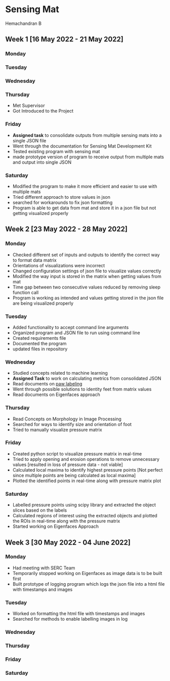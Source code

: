 # Sensing Mat
Hemachandran B

## Week 1 [16 May 2022 - 21 May 2022]
### Monday
### Tuesday
### Wednesday
### Thursday
- Met Supervisor 
- Got Introduced to the Project
### Friday
- **Assigned task** to consolidate outputs from multiple sensing mats into a single JSON file
- Went through the documentation for Sensing Mat Development Kit
- Tested existing program with sensing mat
- made prototype version of program to receive output from multiple mats and output into single JSON
### Saturday
- Modified the program to make it more efficient and easier to use with multiple mats
- Tried different approach to store values in json
- searched for workarounds to fix json formatting
- Program is able to get data from mat and store it in a json file but not getting visualized properly

## Week 2 [23 May 2022 - 28 May 2022]
### Monday
- Checked different set of inputs and outputs to identify the correct way to format data matrix
- Orientations of visualizations were incorrect
- Changed configuration settings of json file to visualize values correctly
- Modified the way input is stored in the matrix when getting values from mat
- Time gap between two consecutive values reduced by removing sleep function call
- Program is working as intended and values getting stored in the json file are being visualized properly
### Tuesday
- Added functionality to accept command line arguments
- Organized program and JSON file to run using command line
- Created requirements file
- Documented the program
- updated files in repository
### Wednesday
- Studied concepts related to machine learning
- **Assigned Task** to work on calculating metrics from consolidated JSON
- Read documents on [paw labeling](http://www.flipserd.com/blog/page/1)
- Went through possible solutions to identity feet from matrix values
- Read documents on Eigenfaces approach
### Thursday
- Read Concepts on Morphology in Image Processing
- Searched for ways to identify size and orientation of foot
- Tried to manually visualize pressure matrix
### Friday
- Created python script to visualize pressure matrix in real-time
- Tried to apply opening and erosion operations to remove unnecessary values [resulted in loss of pressure data - not viable]
- Calculated local maxima to identify highest pressure points [Not perfect since multiple points are being calculated as local maxima]
- Plotted the identified points in real-time along with pressure matrix plot
### Saturday
- Labelled pressure points using scipy library and extracted the object slices based on the labels 
- Calculated regions of interest using the extracted objects and plotted the ROIs in real-time along with the pressure matrix
- Started working on Eigenfaces Approach


## Week 3 [30 May 2022 - 04 June 2022]
### Monday
- Had meeting with SERC Team
- Temporarily stopped working on Eigenfaces as image data is to be built first
- Built prototype of logging program which logs the json file into a html file with timestamps and images
### Tuesday
- Worked on formatting the html file with timestamps and images
- Searched for methods to enable labelling images in log
### Wednesday
### Thursday
### Friday
### Saturday

